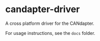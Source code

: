 # candapter-driver

A cross platform driver for the CANdapter.

For usage instructions, see the `docs` folder.